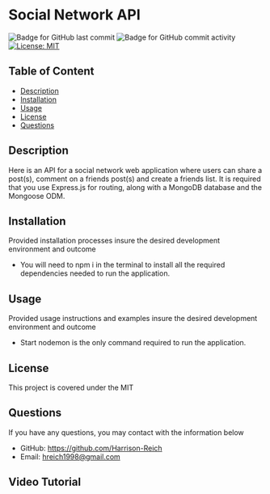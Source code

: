 # Social Network API

![Badge for GitHub last commit](https://img.shields.io/github/last-commit/Harrison-Reich/socialNetworkAPI?style=flat&logo=appveyor) ![Badge for GitHub commit activity](https://img.shields.io/github/commit-activity/w/Harrison-Reich/socialNetworkAPI?color=purple) [![License: MIT](https://img.shields.io/badge/License-MIT-yellow.svg)](https://opensource.org/licenses/MIT)


## Table of Content


- [Description](#description)
- [Installation](#installation)
- [Usage](#usage)
- [License](#license)
- [Questions](#questions)


## Description
  Here is an API for a social network web application where users can share a post(s), comment on a friends post(s) and create a friends list. It is required that you use Express.js for routing, along with a MongoDB database and the Mongoose ODM. 

## Installation
Provided installation processes insure the desired development environment and outcome
  - You will need to npm i in the terminal to install all the required dependencies needed to run the application.

## Usage
Provided usage instructions and examples insure the desired development environment and outcome
  - Start nodemon is the only command required to run the application.

## License
This project is covered under the MIT


## Questions
If you have any questions, you may contact with the information below
  - GitHub: https://github.com/Harrison-Reich
  - Email: hreich1998@gmail.com

## Video Tutorial